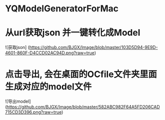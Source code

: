 # YQModelGeneratorForMac
# 从url获取json 并一键转化成Model
![获取json] (https://github.com/BJGX/Image/blob/master/103D5D94-9E9D-4601-860F-D4CCD02AC94D.png?raw=true)
# 点击导出, 会在桌面的OCfile文件夹里面生成对应的model文件
![导出model] (https://github.com/BJGX/Image/blob/master/582ABC982F64A5FD206CAD715CD3D396.png?raw=true)
